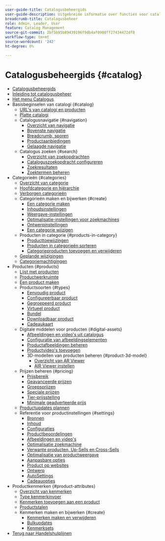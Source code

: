```yaml
---
user-guide-title: Catalogusbeheergids
user-guide-description: Uitgebreide informatie over functies voor catalogusbeheer voor Adobe Commerce- en Magento Open Source-beheerders en eCommerce-marketers.
breadcrumb-title: Catalogusbeheer
role: Admin, Leader, User
feature: Catalog Management
source-git-commit: 2bf5b95b89439196f9db4af0908ff27434472df8
workflow-type: tm+mt
source-wordcount: '242'
ht-degree: 0%

---
```



# Catalogusbeheergids {#catalog}

+ [Catalogusbeheergids](guide-overview.md)
+ [Inleiding tot catalogusbeheer](introduction.md)
+ [Het menu Catalogus](catalog-menu.md)
+ Basisbeginselen van catalogi {#catalog}
   + [URL&#39;s van catalogi en producten](catalog-urls.md)
   + [Platte catalogi](catalog-flat.md)
   + Catalogusnavigatie {#navigation}
      + [Overzicht van navigatie](navigation.md)
      + [Bovenste navigatie](navigation-top.md)
      + [Breadcrumb, sporen](navigation-breadcrumb-trail.md)
      + [Productaanbiedingen](navigation-product-listings.md)
      + [Gelaagde navigatie](navigation-layered.md)
   + Catalogus zoeken {#search}
      + [Overzicht van zoekopdrachten](search.md)
      + [Cataloguszoekopdracht configureren](search-configuration.md)
      + [Zoekresultaten](search-results.md)
      + [Zoektermen beheren](search-terms.md)
+ Categorieën {#categories}
   + [Overzicht van categorie](categories.md)
   + [Hoofdcategorie en hiërarchie](category-root.md)
   + [Verborgen categorieën](category-hidden.md)
   + Categorieën maken en bijwerken {#create}
      + [Een categorie maken](category-create.md)
      + [Inhoudsinstellingen](categories-content-settings.md)
      + [Weergave-instellingen](categories-display-settings.md)
      + [Optimalisatie-instellingen voor zoekmachines](categories-search-engine-optimization.md)
      + [Ontwerpinstellingen](categories-custom-design.md)
      + [Een categorie wijzigen](category-modify.md)
   + Producten in categorie {#products-in-category}
      + [Producttoewijzingen](categories-product-assignments.md)
      + [Producten in categorieën sorteren](category-products-sort.md)
      + [Categorieproducten toevoegen en verwijderen](category-products-add.md)
   + [Geplande wijzigingen](category-scheduled-changes.md)
   + [Categoriemachtigingen](category-permissions.md)
+ Producten {#products}
   + [Lijst met producten](products-list.md)
   + [Productwerkruimte](product-workspace.md)
   + [Een product maken](product-create.md)
   + Productsoorten {#types}
      + [Eenvoudig product](product-create-simple.md)
      + [Configureerbaar product](product-create-configurable.md)
      + [Gegroepeerd product](product-create-grouped.md)
      + [Virtueel product](product-create-virtual.md)
      + [Bundel](product-create-bundle.md)
      + [Downloadbaar product](product-create-downloadable.md)
      + [Cadeaukaart](product-gift-card-create.md)
   + Digitale middelen voor producten {#digital-assets}
      + [Afbeeldingen en video&#39;s uit catalogus](catalog-images-video.md)
      + [Configuratie van afbeeldingselementen](product-image-config.md)
      + [Productafbeeldingen beheren](product-image.md)
      + [Productvideo&#39;s toevoegen](product-video.md)
      + 3D-modellen van producten beheren {#product-3d-model}
         + [Overzicht van AR Viewer](ar-viewer-overview.md)
         + [AIR Viewer instellen](ar-viewer-setup.md)
   + Prijzen beheren {#pricing}
      + [Prijsbereik](catalog-price-scope.md)
      + [Geavanceerde prijzen](pricing-advanced.md)
      + [Groepsprijzen](product-price-group.md)
      + [Speciale prijzen](product-price-special.md)
      + [Tier-prijsstelling](product-price-tier.md)
      + [Minimale geadverteerde prijs](product-price-minimum-advertised.md)
   + [Productupdates plannen](product-scheduled-changes.md)
   + Referentie voor productinstellingen {#settings}
      + [Bronnen](sources.md)
      + [Inhoud](product-content.md)
      + [Configuraties](product-configurations.md)
      + [Productbeoordelingen](settings-advanced-product-reviews.md)
      + [Afbeeldingen en video&#39;s](product-images-and-video.md)
      + [Optimalisatie zoekmachine](product-search-engine-optimization.md)
      + [Verwante producten, Up-Sells en Cross-Sells](related-products-up-sells-cross-sells.md)
      + [Optimalisatie van productweergave](product-view-optimization.md)
      + [Aanpasbare opties](settings-advanced-custom-options.md)
      + [Product op websites](settings-basic-websites.md)
      + [Ontwerp](settings-advanced-design.md)
      + [AutoSettings](product-autosettings.md)
      + [Cadeauopties](product-gift-options.md)
+ Productkenmerken {#product-attributes}
   + [Overzicht van kenmerken](product-attributes.md)
   + [Type kenmerkinvoer](attributes-input-types.md)
   + [Kenmerken toevoegen aan een product](product-attributes-add.md)
   + [Productstalen](swatches.md)
   + Kenmerken maken en bijwerken {#create}
      + [Kenmerken maken en verwijderen](attribute-product-create.md)
      + [Bulkupdates](bulk-product-attribute-update.md)
      + [Kenmerksets](attribute-sets.md)
+ [Terug naar Handelshulplijnen](https://experienceleague.adobe.com/en/docs/commerce-admin/user-guides/home)

